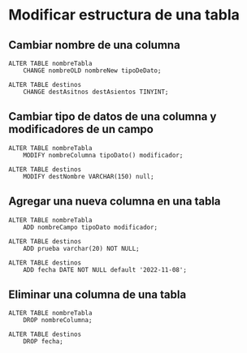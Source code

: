 # Modificar estructura de una tabla

## Cambiar nombre de una columna

    ALTER TABLE nombreTabla  
        CHANGE nombreOLD nombreNew tipoDeDato;  

    ALTER TABLE destinos  
        CHANGE destAsitnos destAsientos TINYINT;  

## Cambiar tipo de datos de una columna y modificadores de un campo

    ALTER TABLE nombreTabla  
        MODIFY nombreColumna tipoDato() modificador;  

    ALTER TABLE destinos  
        MODIFY destNombre VARCHAR(150) null;  

## Agregar una nueva columna en una tabla

    ALTER TABLE nombreTabla  
        ADD nombreCampo tipoDato modificador;

    ALTER TABLE destinos  
        ADD prueba varchar(20) NOT NULL;  

    ALTER TABLE destinos  
        ADD fecha DATE NOT NULL default '2022-11-08'; 

## Eliminar una columna de una tabla 

    ALTER TABLE nombreTabla  
        DROP nombreColumna;  

    ALTER TABLE destinos  
        DROP fecha;
